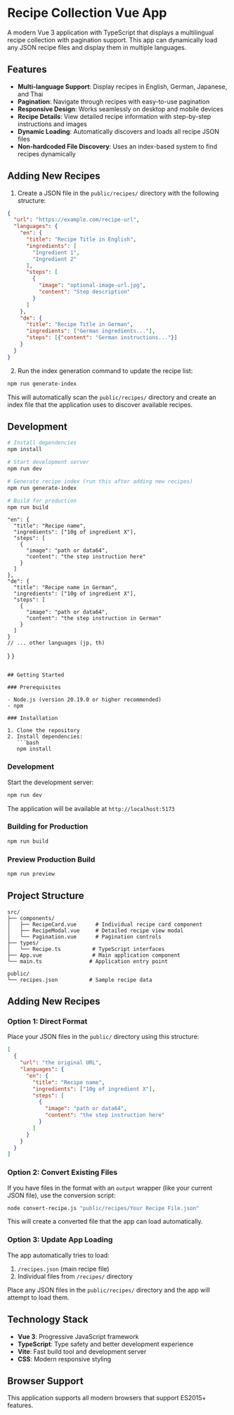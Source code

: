 # Recipe Collection Vue App

A modern Vue 3 application with TypeScript that displays a multilingual recipe collection with pagination support. This app can dynamically load any JSON recipe files and display them in multiple languages.

## Features

- **Multi-language Support**: Display recipes in English, German, Japanese, and Thai
- **Pagination**: Navigate through recipes with easy-to-use pagination
- **Responsive Design**: Works seamlessly on desktop and mobile devices
- **Recipe Details**: View detailed recipe information with step-by-step instructions and images
- **Dynamic Loading**: Automatically discovers and loads all recipe JSON files
- **Non-hardcoded File Discovery**: Uses an index-based system to find recipes dynamically

## Adding New Recipes

1. Create a JSON file in the `public/recipes/` directory with the following structure:

```json
{
  "url": "https://example.com/recipe-url",
  "languages": {
    "en": {
      "title": "Recipe Title in English",
      "ingredients": [
        "Ingredient 1",
        "Ingredient 2"
      ],
      "steps": [
        {
          "image": "optional-image-url.jpg",
          "content": "Step description"
        }
      ]
    },
    "de": {
      "title": "Recipe Title in German",
      "ingredients": ["German ingredients..."],
      "steps": [{"content": "German instructions..."}]
    }
  }
}
```

2. Run the index generation command to update the recipe list:

```bash
npm run generate-index
```

This will automatically scan the `public/recipes/` directory and create an index file that the application uses to discover available recipes.

## Development

```bash
# Install dependencies
npm install

# Start development server
npm run dev

# Generate recipe index (run this after adding new recipes)
npm run generate-index

# Build for production
npm run build
```
    "en": {
      "title": "Recipe name",
      "ingredients": ["10g of ingredient X"],
      "steps": [
        {
          "image": "path or data64",
          "content": "the step instruction here"
        }
      ]
    },
    "de": {
      "title": "Recipe name in German",
      "ingredients": ["10g of ingredient X"],
      "steps": [
        {
          "image": "path or data64", 
          "content": "the step instruction in German"
        }
      ]
    }
    // ... other languages (jp, th)
  }
}
```

## Getting Started

### Prerequisites

- Node.js (version 20.19.0 or higher recommended)
- npm

### Installation

1. Clone the repository
2. Install dependencies:
   ```bash
   npm install
   ```

### Development

Start the development server:
```bash
npm run dev
```

The application will be available at `http://localhost:5173`

### Building for Production

```bash
npm run build
```

### Preview Production Build

```bash
npm run preview
```

## Project Structure

```
src/
├── components/
│   ├── RecipeCard.vue      # Individual recipe card component
│   ├── RecipeModal.vue     # Detailed recipe view modal
│   └── Pagination.vue      # Pagination controls
├── types/
│   └── Recipe.ts          # TypeScript interfaces
├── App.vue                # Main application component
└── main.ts               # Application entry point

public/
└── recipes.json          # Sample recipe data
```

## Adding New Recipes

### Option 1: Direct Format
Place your JSON files in the `public/` directory using this structure:

```json
[
  {
    "url": "the original URL",
    "languages": {
      "en": {
        "title": "Recipe name",
        "ingredients": ["10g of ingredient X"],
        "steps": [
          {
            "image": "path or data64",
            "content": "the step instruction here"
          }
        ]
      }
    }
  }
]
```

### Option 2: Convert Existing Files
If you have files in the format with an `output` wrapper (like your current JSON file), use the conversion script:

```bash
node convert-recipe.js "public/recipes/Your Recipe File.json"
```

This will create a converted file that the app can load automatically.

### Option 3: Update App Loading
The app automatically tries to load:
1. `/recipes.json` (main recipe file)
2. Individual files from `/recipes/` directory

Place any JSON files in the `public/recipes/` directory and the app will attempt to load them.

## Technology Stack

- **Vue 3**: Progressive JavaScript framework
- **TypeScript**: Type safety and better development experience
- **Vite**: Fast build tool and development server
- **CSS**: Modern responsive styling

## Browser Support

This application supports all modern browsers that support ES2015+ features.
